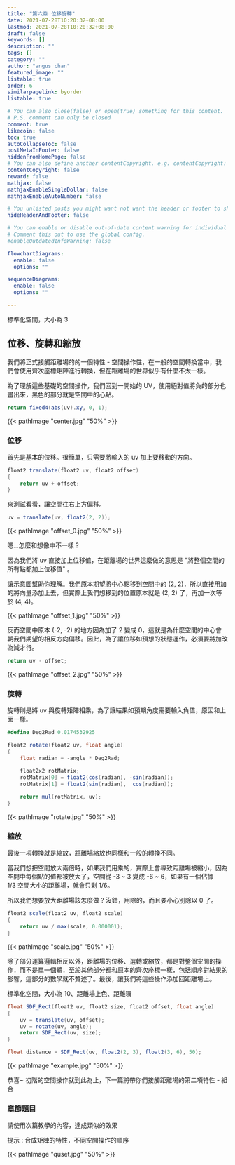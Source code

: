 ```yaml
---
title: "第六章 位移旋轉"
date: 2021-07-28T10:20:32+08:00
lastmod: 2021-07-28T10:20:32+08:00
draft: false
keywords: []
description: ""
tags: []
category: ""
author: "angus chan"
featured_image: ""
listable: true
order: 6
similarpagelink: byorder
listable: true

# You can also close(false) or open(true) something for this content.
# P.S. comment can only be closed
comment: true
likecoin: false
toc: true
autoCollapseToc: false
postMetaInFooter: false
hiddenFromHomePage: false
# You can also define another contentCopyright. e.g. contentCopyright: "This is another copyright."
contentCopyright: false
reward: false
mathjax: false
mathjaxEnableSingleDollar: false
mathjaxEnableAutoNumber: false

# You unlisted posts you might want not want the header or footer to show
hideHeaderAndFooter: false

# You can enable or disable out-of-date content warning for individual post.
# Comment this out to use the global config.
#enableOutdatedInfoWarning: false

flowchartDiagrams:
  enable: false
  options: ""

sequenceDiagrams: 
  enable: false
  options: ""

---
```


標準化空間，大小為 3

## 位移、旋轉和縮放

我們將正式接觸距離場的的一個特性 - 空間操作性，在一般的空間轉換當中，我們會使用齊次座標矩陣進行轉換，但在距離場的世界似乎有什麼不太一樣。

為了理解這些基礎的空間操作，我們回到一開始的 UV，使用絕對值將負的部分也畫出來，黑色的部分就是空間中的心點。

```csharp
return fixed4(abs(uv).xy, 0, 1);
```

{{< pathImage "center.jpg" "50%" >}}

### 位移

首先是基本的位移。很簡單，只需要將輸入的 uv 加上要移動的方向。

```csharp
float2 translate(float2 uv, float2 offset)
{
    return uv + offset;   
}
```

來測試看看，讓空間往右上方偏移。

```csharp
uv = translate(uv, float2(2, 2));
```

{{< pathImage "offset_0.jpg" "50%" >}}

嗯...怎麼和想像中不一樣 ?

因為我們將 uv 直接加上位移值，在距離場的世界這麼做的意思是 "將整個空間的所有點都加上位移值" 。

讓示意圖幫助你理解。我們原本期望將中心點移到空間中的 (2, 2)，所以直接用加的將向量添加上去，但實際上我們想移到的位置原本就是 (2, 2) 了，再加一次等於 (4, 4)。

{{< pathImage "offset_1.jpg" "50%" >}}

反而空間中原本 (-2, -2) 的地方因為加了 2 變成 0，這就是為什麼空間的中心會朝我們期望的相反方向偏移。因此，為了讓位移如預想的狀態運作，必須要將加改為減才行。

```csharp
return uv - offset;
```

{{< pathImage "offset_2.jpg" "50%" >}}

### 旋轉

旋轉則是將 uv 與旋轉矩陣相乘，為了讓結果如預期角度需要輸入負值，原因和上面一樣。

```csharp
#define Deg2Rad 0.0174532925
```

```csharp
float2 rotate(float2 uv, float angle)
{
    float radian = -angle * Deg2Rad;

    float2x2 rotMatrix;
    rotMatrix[0] = float2(cos(radian), -sin(radian));
    rotMatrix[1] = float2(sin(radian),  cos(radian));
    
    return mul(rotMatrix, uv);
}
```

{{< pathImage "rotate.jpg" "50%" >}}

### 縮放

最後一項轉換就是縮放，距離場縮放也同樣和一般的轉換不同。

當我們想把空間放大兩倍時，如果我們用乘的，實際上會導致距離場被縮小，因為空間中每個點的值都被放大了，空間從 -3 ~ 3 變成 -6 ~ 6，如果有一個佔據 1/3 空間大小的距離場，就會只剩 1/6。

所以我們想要放大距離場該怎麼做 ? 沒錯，用除的，而且要小心別除以 0 了。

```csharp
float2 scale(float2 uv, float2 scale)
{
    return uv / max(scale, 0.000001);
}
```

{{< pathImage "scale.jpg" "50%" >}}

除了部分運算邏輯相反以外，距離場的位移、選轉或縮放，都是對整個空間的操作，而不是單一個體，至於其他部分都和原本的齊次座標一樣，包括順序對結果的影響，這部分的數學就不贅述了。最後，讓我們將這些操作添加回距離場上。

標準化空間，大小為 10、距離場上色、距離環

```csharp
float SDF_Rect(float2 uv, float2 size, float2 offset, float angle)
{
    uv = translate(uv, offset);
    uv = rotate(uv, angle);
    return SDF_Rect(uv, size);
}
```

```csharp
float distance = SDF_Rect(uv, float2(2, 3), float2(3, 6), 50);
```

{{< pathImage "example.jpg" "50%" >}}

恭喜~ 初階的空間操作就到此為止，下一篇將帶你們接觸距離場的第二項特性 - 組合

### 章節題目

請使用次篇教學的內容，達成類似的效果

提示 : 合成矩陣的特性，不同空間操作的順序

{{< pathImage "quset.jpg" "50%" >}}
